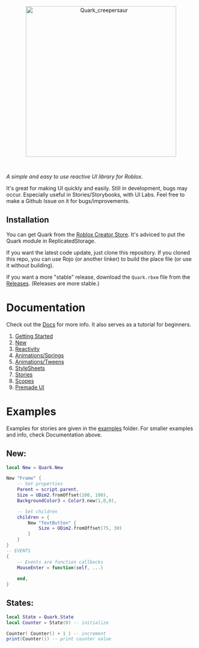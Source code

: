 <div align="center" style="padding-bottom: 30px">

<img width="400" alt="Quark_creepersaur" src="https://github.com/user-attachments/assets/02d6c90d-dcde-4ccd-be88-a5daa9b53058" />

</div>

_A simple and easy to use reactive UI library for Roblox._

It's great for making UI quickly and easily. Still in development, bugs may occur. Especially useful in Stories/Storybooks, with UI Labs. Feel free to make a Github Issue on it for bugs/improvements.

## Installation

You can get Quark from the [Roblox Creator Store](https://create.roblox.com/store/asset/105183088809550).
It's adviced to put the Quark module in ReplicatedStorage.

If you want the latest code update, just clone this repository. If you cloned this repo, you can use Rojo (or another linker) to build the place file (or use it without building).

If you want a more "stable" release, download the `Quark.rbxm` file from the [Releases](https://github.com/creepersaur/Quark/releases/latest). (Releases are more stable.)

# Documentation

Check out the [Docs](./docs/) for more info. It also serves as a tutorial for beginners.

1. [Getting Started](./docs/1.GettingStarted.md)
2. [New](./docs/2.New.md)
3. [Reactivity](./docs/3.Reactivity.md)
4. [Animations/Springs](./docs/4.Animations.Springs.md)
4. [Animations/Tweens](./docs/5.Animations.Tweens.md)
5. [StyleSheets](./docs/6.StyleSheets.md)
6. [Stories](./docs/7.Stories.md)
7. [Scopes](./docs/8.Scopes.md)
8. [Premade UI](./docs/9.PremadeUI.md)

# Examples

Examples for stories are given in the [examples](./src/examples/) folder. For smaller examples and info, check Documentation above.

## New:

```lua
local New = Quark.New

New "Frame" {
    -- Set properties
    Parent = script.parent,
    Size = UDim2.fromOffset(100, 100),
    BackgroundColor3 = Color3.new(1,0,0),

    -- Set children
    children = {
        New "TextButton" {
            Size = UDim2.fromOffset(75, 30)
        }
    }
}
-- EVENTS
{
    -- Events are function callbacks
    MouseEnter = function(self, ...)
        
    end,
}
```

## States:

```lua
local State = Quark.State
local Counter = State(0) -- initialize

Counter( Counter() + 1 ) -- increment
print(Counter()) -- print counter value
```
